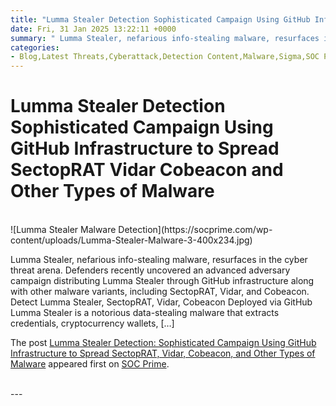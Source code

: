 ```yaml
---
title: "Lumma Stealer Detection Sophisticated Campaign Using GitHub Infrastructure to Spread SectopRAT Vidar Cobeacon and Other Types of Malware"
date: Fri, 31 Jan 2025 13:22:11 +0000
summary: " Lumma Stealer, nefarious info-stealing malware, resurfaces in the cyber threat arena. Defenders recently uncovered an advanced adversary campaign distributing Lumma Stealer through GitHub infrastructure along with other malware variants, including SectopRAT, Vidar, and Cobeacon. Detect Lumma Stealer, SectopRAT, Vidar, Cobeacon Deployed via GitHub Lumma Stealer is a notorious data-stealing malware"
categories: 
- Blog,Latest Threats,Cyberattack,Detection Content,Malware,Sigma,SOC Prime Platform,Threat Detection Marketplace,Threat Hunting Content
---
```

# Lumma Stealer Detection Sophisticated Campaign Using GitHub Infrastructure to Spread SectopRAT Vidar Cobeacon and Other Types of Malware


<br/>
![Lumma Stealer Malware Detection](https://socprime.com/wp-content/uploads/Lumma-Stealer-Malware-3-400x234.jpg)

Lumma Stealer, nefarious info-stealing malware, resurfaces in the cyber threat arena. Defenders recently uncovered an advanced adversary campaign distributing Lumma Stealer through GitHub infrastructure along with other malware variants, including SectopRAT, Vidar, and Cobeacon. Detect Lumma Stealer, SectopRAT, Vidar, Cobeacon Deployed via GitHub Lumma Stealer is a notorious data-stealing malware that extracts credentials, cryptocurrency wallets, \[…\]

The post [Lumma Stealer Detection: Sophisticated Campaign Using GitHub Infrastructure to Spread SectopRAT, Vidar, Cobeacon, and Other Types of Malware](https://socprime.com/blog/lumma-stealer-detection/) appeared first on [SOC Prime](https://socprime.com).

<br/>
---
